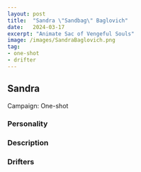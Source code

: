 ```yaml
---
layout: post
title:  "Sandra \"Sandbag\" Baglovich"
date:   2024-03-17
excerpt: "Animate Sac of Vengeful Souls"
image: /images/SandraBaglovich.png
tag:
- one-shot
- drifter 
---
```


## Sandra
Campaign: One-shot

### Personality


### Description


### Drifters
